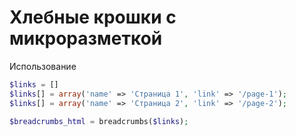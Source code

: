 # Хлебные крошки с микроразметкой
Использование

```php
$links = []
$links[] = array('name' => 'Страница 1', 'link' => '/page-1');
$links[] = array('name' => 'Страница 2', 'link' => '/page-2');

$breadcrumbs_html = breadcrumbs($links);
```